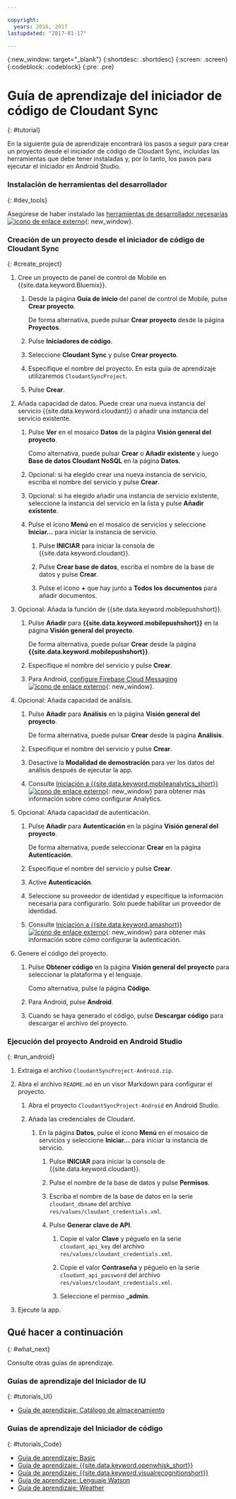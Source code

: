 ```yaml
---

copyright:
  years: 2016, 2017
lastupdated: "2017-01-17"

---
```

{:new_window: target="_blank"}
{:shortdesc: .shortdesc}
{:screen: .screen}
{:codeblock: .codeblock}
{:pre: .pre}

# Guía de aprendizaje del iniciador de código de Cloudant Sync
{: #tutorial}

En la siguiente guía de aprendizaje encontrará los pasos a seguir para crear un proyecto desde el iniciador de código de Cloudant Sync, incluidas las herramientas que debe tener instaladas y, por lo tanto, los pasos para ejecutar el iniciador en Android Studio.


### Instalación de herramientas del desarrollador
{: #dev_tools}

Asegúrese de haber instalado las [herramientas de desarrollador necesarias ![icono de enlace externo](../icons/launch-glyph.svg "icono de enlace externo")](get_code.html#prereq-dev-tools "icono de enlace externo"){: new_window}.


### Creación de un proyecto desde el iniciador de código de Cloudant Sync 
{: #create_project}

1. Cree un proyecto de panel de control de Mobile en {{site.data.keyword.Bluemix}}.

   1. Desde la página **Guía de inicio** del panel de control de Mobile, pulse **Crear proyecto**.

      De forma alternativa, puede pulsar **Crear proyecto** desde la página **Proyectos**.

   2. Pulse **Iniciadores de código**.

   3. Seleccione **Cloudant Sync** y pulse **Crear proyecto**.

   4. Especifique el nombre del proyecto. En esta guía de aprendizaje utilizaremos `CloudantSyncProject`.
   
   5. Pulse **Crear**.

2. Añada capacidad de datos. Puede crear una nueva instancia del servicio {{site.data.keyword.cloudant}} o añadir una instancia del servicio existente. 

   1. Pulse **Ver** en el mosaico **Datos** de la página **Visión general del proyecto**. 

      Como alternativa, puede pulsar **Crear** o **Añadir existente** y luego **Base de datos Cloudant NoSQL** en la página **Datos**. 
      
   2. Opcional: si ha elegido crear una nueva instancia de servicio, escriba el nombre del servicio y pulse **Crear**.

   3. Opcional: si ha elegido añadir una instancia de servicio existente, seleccione la instancia del servicio en la lista y pulse **Añadir existente**.

   4. Pulse el icono **Menú** en el mosaico de servicios y seleccione **Iniciar...** para iniciar la instancia de servicio. 

      1. Pulse **INICIAR** para iniciar la consola de {{site.data.keyword.cloudant}}. 

      2. Pulse **Crear base de datos**, escriba el nombre de la base de datos y pulse **Crear**.

      3. Pulse el icono **+** que hay junto a **Todos los documentos** para añadir documentos. 

3. Opcional: Añada la función de {{site.data.keyword.mobilepushshort}}. 

   1. Pulse **Añadir** para **{{site.data.keyword.mobilepushshort}}** en la página **Visión general del proyecto**.

      De forma alternativa, puede pulsar **Crear** desde la página **{{site.data.keyword.mobilepushshort}}**. 

   2. Especifique el nombre del servicio y pulse **Crear**.

   3. Para Android, [configure Firebase Cloud Messaging ![icono de enlace externo](../icons/launch-glyph.svg "icono de enlace externo")](/docs/services/mobilepush/t_push_provider_android.html "icono de enlace externo"){: new_window}.
   
4. Opcional: Añada capacidad de análisis.

   1. Pulse **Añadir** para **Análisis** en la página **Visión general del proyecto**.

      De forma alternativa, puede pulsar **Crear** desde la página **Análisis**.

   2. Especifique el nombre del servicio y pulse **Crear**.
   
   3. Desactive la **Modalidad de demostración** para ver los datos del análisis después de ejecutar la app.
   
   4. Consulte [Iniciación a {{site.data.keyword.mobileanalytics_short}} ![icono de enlace externo](../icons/launch-glyph.svg "icono de enlace externo")](/docs/services/mobileanalytics/index.html "icono de enlace externo"){: new_window} para obtener más información sobre cómo configurar Analytics.
  
5. Opcional: Añada capacidad de autenticación.

   1. Pulse **Añadir** para **Autenticación** en la página **Visión general del proyecto**.

      De forma alternativa, puede seleccionar **Crear** en la página **Autenticación**.

   2. Especifique el nombre del servicio y pulse **Crear**.
   
   3. Active **Autenticación**.
   
   4. Seleccione su proveedor de identidad y especifique la información necesaria para configurarlo. Solo puede habilitar un proveedor de identidad.

   5. Consulte [Iniciación a {{site.data.keyword.amashort}} ![icono de enlace externo](../icons/launch-glyph.svg "icono de enlace externo")](/docs/services/mobileaccess/index.html "icono de enlace externo"){: new_window} para obtener más información sobre cómo configurar la autenticación. 

6. Genere el código del proyecto.

   1. Pulse **Obtener código** en la página **Visión general del proyecto** para seleccionar la plataforma y el lenguaje.
   
      Como alternativa, pulse la página **Código**.
      
   2. Para Android, pulse **Android**.
   
   3. Cuando se haya generado el código, pulse **Descargar código** para descargar el archivo del proyecto.


### Ejecución del proyecto Android en Android Studio
{: #run_android}

1. Extraiga el archivo `CloudantSyncProject-Android.zip`. 

2. Abra el archivo `README.md` en un visor Markdown para configurar el proyecto.

   1. Abra el proyecto `CloudantSyncProject-Android` en Android Studio.

   2. Añada las credenciales de Cloudant. 

      1. En la página **Datos**, pulse el icono **Menú** en el mosaico de servicios y seleccione **Iniciar...** para iniciar la instancia de servicio. 

         1. Pulse **INICIAR** para iniciar la consola de {{site.data.keyword.cloudant}}. 

         2. Pulse el nombre de la base de datos y pulse **Permisos**.

         3. Escriba el nombre de la base de datos en la serie `cloudant_dbname` del archivo `res/values/cloudant_credentials.xml`. 

         4. Pulse **Generar clave de API**.

             1. Copie el valor **Clave** y péguelo en la serie `cloudant_api_key` del archivo `res/values/cloudant_credentials.xml`. 

             2. Copie el valor **Contraseña** y péguelo en la serie `cloudant_api_password` del archivo `res/values/cloudant_credentials.xml`. 

             3. Seleccione el permiso **_admin**. 
      
3. Ejecute la app.


## Qué hacer a continuación
{: #what_next}

Consulte otras guías de aprendizaje.


### Guías de aprendizaje del Iniciador de IU
{: #tutorials_UI}

* [Guía de aprendizaje: Catálogo de almacenamiento](tutorial_store_catalog.html)


### Guías de aprendizaje del Iniciador de código
{: #tutorials_Code}

* [Guía de aprendizaje: Basic](tutorial.html)
* [Guía de aprendizaje: {{site.data.keyword.openwhisk_short}}](tutorial_openwhisk.html)
* [Guía de aprendizaje: {{site.data.keyword.visualrecognitionshort}}](tutorial_visual_recognition.html)
* [Guía de aprendizaje: Lenguaje Watson](tutorial_watson_language.html)
* [Guía de aprendizaje: Weather](tutorial_weather.html)
